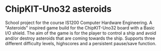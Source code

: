 # ChipKIT-Uno32 asteroids
School project for the course IS1200 Computer Hardware Engineering. A "Asteroids" inspired game build for the ChipKIT-Uno32 board with a Basic I/O shield. The aim of the game is for the player to control a ship and avoid and/or destroy asteroids that are coming towards the ship. Supports three different difficulty levels, highscores and a persistent pause/save function.
